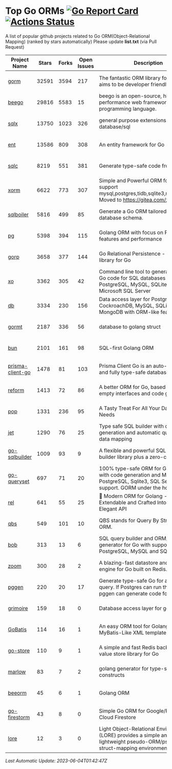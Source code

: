 # Top Go ORMs [![Go Report Card](https://goreportcard.com/badge/github.com/d-tsuji/awesome-go-orms)](https://goreportcard.com/report/github.com/d-tsuji/awesome-go-orms) [![Actions Status](https://github.com/d-tsuji/awesome-go-orms/workflows/CI/badge.svg)](https://github.com/d-tsuji/awesome-go-orms/actions)
A list of popular github projects related to Go ORM(Object-Relational Mapping) (ranked by stars automatically)
Please update **list.txt** (via Pull Request)

| Project Name | Stars | Forks | Open Issues | Description | Last Update |
| ------------ | ----- | ----- | ----------- | ----------- | ----------- |
| [gorm](https://github.com/go-gorm/gorm) | 32591 | 3594 | 217 | The fantastic ORM library for Golang, aims to be developer friendly | 2023-06-04 00:39:37 |
| [beego](https://github.com/beego/beego) | 29816 | 5583 | 15 | beego is an open-source, high-performance web framework for the Go programming language. | 2023-06-04 01:27:16 |
| [sqlx](https://github.com/jmoiron/sqlx) | 13750 | 1023 | 326 | general purpose extensions to golang's database/sql | 2023-06-03 11:38:02 |
| [ent](https://github.com/ent/ent) | 13586 | 809 | 308 | An entity framework for Go | 2023-06-03 18:32:19 |
| [sqlc](https://github.com/kyleconroy/sqlc) | 8219 | 551 | 381 | Generate type-safe code from SQL | 2023-06-03 12:54:10 |
| [xorm](https://github.com/go-xorm/xorm) | 6622 | 773 | 307 | Simple and Powerful ORM for Go, support mysql,postgres,tidb,sqlite3,mssql,oracle, Moved to https://gitea.com/xorm/xorm | 2023-06-02 09:30:04 |
| [sqlboiler](https://github.com/volatiletech/sqlboiler) | 5816 | 499 | 85 | Generate a Go ORM tailored to your database schema. | 2023-06-04 00:30:34 |
| [pg](https://github.com/go-pg/pg) | 5398 | 394 | 115 | Golang ORM with focus on PostgreSQL features and performance | 2023-06-03 08:48:45 |
| [gorp](https://github.com/go-gorp/gorp) | 3658 | 377 | 144 | Go Relational Persistence - an ORM-ish library for Go | 2023-06-01 14:05:57 |
| [xo](https://github.com/xo/xo) | 3362 | 305 | 42 | Command line tool to generate idiomatic Go code for SQL databases supporting PostgreSQL, MySQL, SQLite, Oracle, and Microsoft SQL Server | 2023-06-03 08:49:46 |
| [db](https://github.com/upper/db) | 3334 | 230 | 156 | Data access layer for PostgreSQL, CockroachDB, MySQL, SQLite and MongoDB with ORM-like features. | 2023-06-02 13:53:07 |
| [gormt](https://github.com/xxjwxc/gormt) | 2187 | 336 | 56 | database to golang struct | 2023-06-03 07:36:43 |
| [bun](https://github.com/uptrace/bun) | 2101 | 161 | 98 | SQL-first Golang ORM | 2023-06-03 14:58:43 |
| [prisma-client-go](https://github.com/prisma/prisma-client-go) | 1478 | 81 | 103 | Prisma Client Go is an auto-generated and fully type-safe database client | 2023-06-03 14:32:11 |
| [reform](https://github.com/go-reform/reform) | 1413 | 72 | 86 | A better ORM for Go, based on non-empty interfaces and code generation. | 2023-06-02 07:39:35 |
| [pop](https://github.com/gobuffalo/pop) | 1331 | 236 | 95 | A Tasty Treat For All Your Database Needs | 2023-06-01 07:38:17 |
| [jet](https://github.com/go-jet/jet) | 1290 | 76 | 25 | Type safe SQL builder with code generation and automatic query result data mapping | 2023-06-01 19:09:03 |
| [go-sqlbuilder](https://github.com/huandu/go-sqlbuilder) | 1009 | 93 | 9 | A flexible and powerful SQL string builder library plus a zero-config ORM. | 2023-06-03 06:42:55 |
| [go-queryset](https://github.com/jirfag/go-queryset) | 697 | 71 | 20 | 100% type-safe ORM for Go (Golang) with code generation and MySQL, PostgreSQL, Sqlite3, SQL Server support. GORM under the hood. | 2023-04-24 02:17:47 |
| [rel](https://github.com/go-rel/rel) | 641 | 55 | 25 | :gem: Modern ORM for Golang - Testable, Extendable and Crafted Into a Clean and Elegant API | 2023-06-02 20:46:31 |
| [qbs](https://github.com/coocood/qbs) | 549 | 101 | 10 | QBS stands for Query By Struct. A Go ORM. | 2023-05-12 03:39:29 |
| [bob](https://github.com/stephenafamo/bob) | 313 | 13 | 6 | SQL query builder and ORM/Factory generator for Go with support for PostgreSQL, MySQL and SQLite | 2023-05-31 00:44:18 |
| [zoom](https://github.com/albrow/zoom) | 300 | 28 | 2 | A blazing-fast datastore and querying engine for Go built on Redis. | 2023-04-28 04:05:03 |
| [pggen](https://github.com/jschaf/pggen) | 220 | 20 | 17 | Generate type-safe Go for any Postgres query. If Postgres can run the query, pggen can generate code for it. | 2023-05-29 08:42:28 |
| [grimoire](https://github.com/Fs02/grimoire) | 159 | 18 | 0 | Database access layer for golang | 2023-05-05 18:28:02 |
| [GoBatis](https://github.com/mei-rune/GoBatis) | 114 | 16 | 1 | An easy ORM tool for Golang, support MyBatis-Like XML template SQL | 2023-04-13 08:13:28 |
| [go-store](https://github.com/gosuri/go-store) | 110 | 9 | 1 | A simple and fast Redis backed key-value store library for Go | 2023-03-15 19:18:53 |
| [marlow](https://github.com/dadleyy/marlow) | 83 | 7 | 2 | golang generator for type-safe sql api constructs | 2023-01-28 13:13:25 |
| [beeorm](https://github.com/latolukasz/beeorm) | 45 | 6 | 1 | Golang ORM | 2023-05-21 20:48:47 |
| [go-firestorm](https://github.com/jschoedt/go-firestorm) | 43 | 8 | 0 | Simple Go ORM for Google/Firebase Cloud Firestore | 2023-05-30 00:40:03 |
| [lore](https://github.com/abrahambotros/lore) | 12 | 3 | 0 | Light Object-Relational Environment (LORE) provides a simple and lightweight pseudo-ORM/pseudo-struct-mapping environment for Go | 2023-03-26 01:00:56 |

*Last Automatic Update: 2023-06-04T01:42:47Z*
